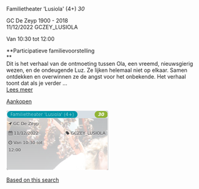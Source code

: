 Familietheater ‘Lusiola' (4+) *30*

GC De Zeyp 1900 - 2018  
11/12/2022 GCZEY\_LUSIOLA  

Van 10:30 tot 12:00

  

  

**Participatieve familievoorstelling  
**  
Dit is het verhaal van de ontmoeting tussen Ola, een vreemd, nieuwsgierig wezen, en de ondeugende Luz. Ze lijken helemaal niet op elkaar. Samen ontdekken en overwinnen ze de angst voor het onbekende. Het verhaal toont dat als je verder ...  
[Lees meer](https://tickets.vgc.be/activity/subscribe/GCZEY_LUSIOLA)

[Aankopen](https://tickets.vgc.be/ticketingActivity/subscribe/GCZEY_LUSIOLA)

![](80194.png)

[Based on this search](https://tickets.vgc.be/activity/index?&vrijeplaatsen=1&Age%5B%5D=4%2C6&entity=276)